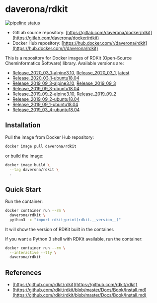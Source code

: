 # daverona/rdkit

[![pipeline status](https://gitlab.com/daverona/docker/rdkit/badges/master/pipeline.svg)](https://gitlab.com/daverona/docker/rdkit/commits/master)

* GitLab source repository: [https://gitlab.com/daverona/docker/rdkit](https://gitlab.com/daverona/docker/rdkit)
* Docker Hub repository: [https://hub.docker.com/r/daverona/rdkit](https://hub.docker.com/r/daverona/rdkit)

This is a repository for Docker images of RDKit (Open-Source Cheminformatics Software) library.
Available versions are:

* [Release\_2020\_03\_1-alpine3.10](https://gitlab.com/daverona/docker/rdkit/-/blob/Release_2020_03_1-alpine3.10/Dockerfile), [Release\_2020\_03\_1](https://gitlab.com/daverona/docker/rdkit/-/blob/Release_2020_03_1/Dockerfile), [latest](https://gitlab.com/daverona/docker/rdkit/-/blob/latest/Dockerfile)
* [Release\_2020\_03\_1-ubuntu18.04](https://gitlab.com/daverona/docker/rdkit/-/blob/Release_2020_03_1-ubuntu18.04/Dockerfile)
* [Release\_2019\_09\_3-alpine3.10](https://gitlab.com/daverona/docker/rdkit/-/blob/Release_2019_09_3-alpine3.10/Dockerfile), [Release\_2019\_09\_3](https://gitlab.com/daverona/docker/rdkit/-/blob/Release_2019_09_3/Dockerfile)
* [Release\_2019\_09\_3-ubuntu18.04](https://gitlab.com/daverona/docker/rdkit/-/blob/Release_2019_09_3-ubuntu18.04/Dockerfile)
* [Release\_2019\_09\_2-alpine3.10](https://gitlab.com/daverona/docker/rdkit/-/blob/Release_2019_09_2-alpine3.10/Dockerfile), [Release\_2019\_09\_2](https://gitlab.com/daverona/docker/rdkit/-/blob/Release_2019_09_2/Dockerfile)
* [Release\_2019\_09\_2-ubuntu18.04](https://gitlab.com/daverona/docker/rdkit/-/blob/Release_2019_09_2-ubuntu18.04/Dockerfile)
* [Release\_2019\_09\_1-ubuntu18.04](https://gitlab.com/daverona/docker/rdkit/-/blob/Release_2019_09_1-ubuntu18.04/Dockerfile)
* [Release\_2019\_03\_4-ubuntu18.04](https://gitlab.com/daverona/docker/rdkit/-/blob/Release_2019_03_4-ubuntu18.04/Dockerfile)

## Installation

Pull the image from Docker Hub repository:

```bash
docker image pull daverona/rdkit
```

or build the image:

```bash
docker image build \
  --tag daverona/rdkit \
  .
```

## Quick Start

Run the container:

```bash
docker container run --rm \
  daverona/rdkit \
  python3 -c "import rdkit;print(rdkit.__version__)"
```

It will show the version of RDKit built in the container.

If you want a Python 3 shell with RDKit available, run the container:

```bash
docker container run --rm \
  --interactive --tty \
  daverona/rdkit
```

## References

* [https://github.com/rdkit/rdkit](https://github.com/rdkit/rdkit)
* [https://github.com/rdkit/rdkit/blob/master/Docs/Book/Install.md](https://github.com/rdkit/rdkit/blob/master/Docs/Book/Install.md)
